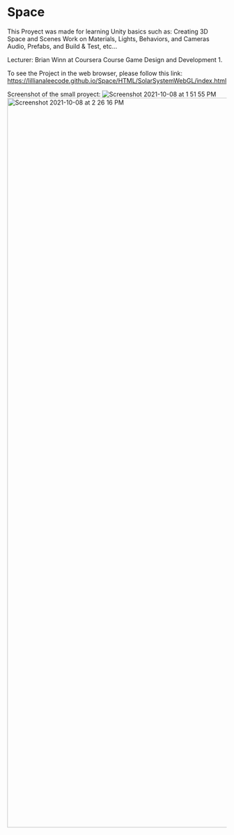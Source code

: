 # Space
This Proyect was made for learning Unity basics such as:
Creating 3D Space and Scenes
Work on Materials, Lights, Behaviors, and Cameras
Audio, Prefabs, and Build & Test, etc...

Lecturer: Brian Winn at Coursera Course Game Design and Development 1.

 To see the Project in the web browser, please follow this link: https://lillianaleecode.github.io/Space/HTML/SolarSystemWebGL/index.html
 
 Screenshot of the small proyect:
![Screenshot 2021-10-08 at 1 51 55 PM](https://user-images.githubusercontent.com/79201032/136552208-40fe280c-f409-42c0-8c09-5d81f1789fe9.png)
<img width="1675" alt="Screenshot 2021-10-08 at 2 26 16 PM" src="https://user-images.githubusercontent.com/79201032/136556577-1da5ac2f-6153-4531-871d-d794bf3c282f.png">
